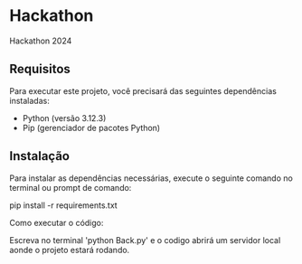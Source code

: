 # Hackathon
Hackathon 2024

## Requisitos

Para executar este projeto, você precisará das seguintes dependências instaladas:

- Python (versão 3.12.3)
- Pip (gerenciador de pacotes Python)

## Instalação

Para instalar as dependências necessárias, execute o seguinte comando no terminal ou prompt de comando:

pip install -r requirements.txt

Como executar o código:

Escreva no terminal 'python Back.py' e o codigo abrirá um servidor local aonde o projeto estará rodando.


